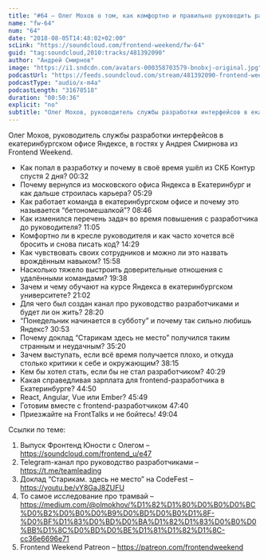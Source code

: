 ```yaml
---
title: "#64 – Олег Мохов о том, как комфортно и правильно руководить разработчиками"
name: "fw-64"
num: "64"
date: "2018-08-05T14:48:02+02:00"
scLink: "https://soundcloud.com/frontend-weekend/fw-64"
guid: "tag:soundcloud,2010:tracks/481392090"
author: "Андрей Смирнов"
image: "https://i1.sndcdn.com/avatars-000358703579-bnobxj-original.jpg"
podcastUrl: "https://feeds.soundcloud.com/stream/481392090-frontend-weekend-fw-64.m4a"
podcastType: "audio/x-m4a"
podcastLength: "31678518"
duration: "00:50:36"
explicit: "no"
subtitle: "Олег Мохов, руководитель службы разработки интерфейсов в екатеринбургском офисе Яндексе, в гостях у Андрея Смирнова из Frontend Weekend. "
---
```

Олег Мохов, руководитель службы разработки интерфейсов в екатеринбургском офисе Яндексе, в гостях у Андрея Смирнова из Frontend Weekend. 

- Как попал в разработку и почему в своё время ушёл из СКБ Контур спустя 2 дня? <timecode>00:32</timecode>
- Почему вернулся из московского офиса Яндекса в Екатеринбург и как дальше строилась карьера? <timecode>05:29</timecode>
- Как работает команда в екатеринбургском офисе и почему это называется “бетономешалкой”? <timecode>08:46</timecode>
- Как изменился перечень задач во время повышения с разработчика до руководителя? <timecode>11:05</timecode>
- Комфортно ли в кресле руководителя и как часто хочется всё бросить и снова писать код? <timecode>14:29</timecode>
- Как чувствовать своих сотрудников и можно ли это назвать врождённым навыком? <timecode>15:58</timecode>
- Насколько тяжело выстроить доверительные отношения с удалёнными командами? <timecode>19:38</timecode>
- Зачем и чему обучают на курсе Яндекса в екатеринбургском университете? <timecode>21:02</timecode>
- Для чего был создан канал про руководство разработчиками и будет ли он жить? <timecode>28:20</timecode>
- “Понедельник начинается в субботу” и почему так сильно любишь Яндекс? <timecode>30:53</timecode>
- Почему доклад “Старикам здесь не место” получился таким странным и неудачным? <timecode>35:20</timecode>
- Зачем выступать, если всё время получается плохо, и откуда столько критики к себе и окружающим? <timecode>38:15</timecode>
- Кем бы хотел стать, если бы не стал разработчиком? <timecode>40:29</timecode>
- Какая справедливая зарплата для frontend-разработчика в Екатеринбурге? <timecode>44:50</timecode>
- React, Angular, Vue или Ember? <timecode>45:49</timecode>
- Готовим вместе с frontend-разработчиком <timecode>47:40</timecode>
- Приезжайте на FrontTalks и не бойтесь! <timecode>49:04</timecode>

Ссылки по теме:
1) Выпуск Фронтенд Юности с Олегом – https://soundcloud.com/frontend_u/e47
2) Telegram-канал про руководство разработчиками – https://t.me/teamleading
3) Доклад “Старикам. здесь не место” на CodeFest – https://youtu.be/vY8GaJ8ZUFU
4) То самое исследование про трамвай – https://medium.com/@olmokhov/%D1%82%D1%80%D0%B0%D0%BC%D0%B2%D0%B0%D0%B9%D0%BD%D0%B0%D1%8F-%D0%BF%D1%83%D0%BD%D0%BA%D1%82%D1%83%D0%B0%D0%BB%D1%8C%D0%BD%D0%BE%D1%81%D1%82%D1%8C-cc36e6696e71
5) Frontend Weekend Patreon – https://patreon.com/frontendweekend